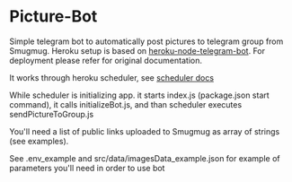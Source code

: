 # Picture-Bot
Simple telegram bot to automatically post pictures to telegram group from Smugmug. Heroku setup is based on [heroku-node-telegram-bot](https://github.com/odditive/heroku-node-telegram-bot/). For deployment please refer for original documentation. 

It works through heroku scheduler, see [scheduler docs](https://devcenter.heroku.com/articles/scheduler)

While scheduler is initializing app. it starts index.js (package.json start command), it calls initializeBot.js, and than scheduler executes sendPictureToGroup.js

You'll need a list of public links uploaded to Smugmug as array of strings (see examples).

See .env_example and src/data/imagesData_example.json for example of parameters you'll need in order to use bot

